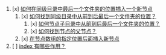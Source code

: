 1. [x] [如何在同级目录中最后一个文件夹的位置插入一个新节点](..\admin\src\stores\projects\_utils\insertNodeAtLastFolderPosition\index.ts) 
   1. [x] [如何找到同级目录中从前到后最后一个文件夹的位置？](..\admin\src\stores\projects\_utils\findNodeSameLevelLastFolderIndex\index.ts)
      1. [x] [如何节点子目录中从前到后最后一个文件夹的位置？](..\admin\src\stores\projects\_utils\findNodeChildrenLastFolderIndex\index.ts)
      2. [x] [如何找到节点的父节点？](..\admin\src\stores\projects\_utils\findNodeParent\index.ts)
   2. [x] [在节点数组的指定位置后面插入新节点](..\admin\src\stores\projects\_utils\insertNodeAfterPosition\index.ts)
2. [ ] [index 有哪些作用？](a\index有哪些作用.md)